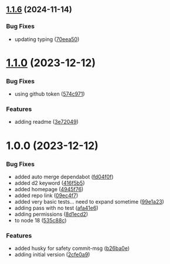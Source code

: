 ## [1.1.6](https://github.com/RolfvMusscher/prisma-generator-erd-d2/compare/v1.1.5...v1.1.6) (2024-11-14)


### Bug Fixes

* updating typing ([70eea50](https://github.com/RolfvMusscher/prisma-generator-erd-d2/commit/70eea50fb6239d8f7788d17c19febcae79204491))

# [1.1.0](https://github.com/RolfvMusscher/prisma-generator-erd-d2/compare/v1.0.0...v1.1.0) (2023-12-12)


### Bug Fixes

* using github token ([574c971](https://github.com/RolfvMusscher/prisma-generator-erd-d2/commit/574c9713848f3510017bcfc0c2e243b7552cf509))


### Features

* adding readme ([3e72049](https://github.com/RolfvMusscher/prisma-generator-erd-d2/commit/3e720495b73d49178be77eb6ff7ef9a77d5193e6))

# 1.0.0 (2023-12-12)


### Bug Fixes

* added auto merge dependabot ([fd04f0f](https://github.com/RolfvMusscher/prisma-generator-erd-d2/commit/fd04f0f392dc46cf49228bce5e4cdc0361a3770c))
* added d2 keyword ([416f5b5](https://github.com/RolfvMusscher/prisma-generator-erd-d2/commit/416f5b53d535b2e58591e0a57eb42ebae5c7ac06))
* added homepage ([4945f76](https://github.com/RolfvMusscher/prisma-generator-erd-d2/commit/4945f76d41135ddcf01c9f851ec437e5835b390c))
* added repo link ([09ec4f7](https://github.com/RolfvMusscher/prisma-generator-erd-d2/commit/09ec4f7262d1148d829c48c9b331b29740d37391))
* added very basic tests... need to expand sometime ([99e1a23](https://github.com/RolfvMusscher/prisma-generator-erd-d2/commit/99e1a23a8ec7f9060b90de4bec1bebb7e85a8519))
* adding pass with no test ([afa41e6](https://github.com/RolfvMusscher/prisma-generator-erd-d2/commit/afa41e672e6bac443bee5a1efce96ffbb72a4b16))
* adding permissions ([8d1ecd2](https://github.com/RolfvMusscher/prisma-generator-erd-d2/commit/8d1ecd22fce2a3b729043690b31da9a49fd91941))
* to node 18 ([535c88c](https://github.com/RolfvMusscher/prisma-generator-erd-d2/commit/535c88ca6d2cebc8d41cf9b2e52825c1b32a3663))


### Features

* added husky for safety commit-msg ([b26ba0e](https://github.com/RolfvMusscher/prisma-generator-erd-d2/commit/b26ba0e74d446d0131973103c3aa096e0db000fc))
* adding initial version ([2cfe0a9](https://github.com/RolfvMusscher/prisma-generator-erd-d2/commit/2cfe0a9da1a611bbf4e994de33326bb803e5a39e))
